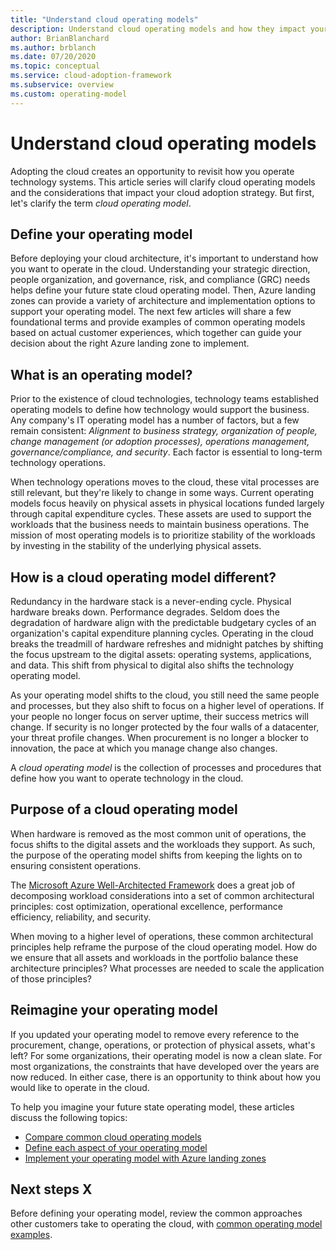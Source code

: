 ```yaml
---
title: "Understand cloud operating models"
description: Understand cloud operating models and how they impact your cloud adoption strategy.
author: BrianBlanchard
ms.author: brblanch
ms.date: 07/20/2020
ms.topic: conceptual
ms.service: cloud-adoption-framework
ms.subservice: overview
ms.custom: operating-model
---
```


<!-- cspell:ignore GRC reimagine -->

# Understand cloud operating models

Adopting the cloud creates an opportunity to revisit how you operate technology systems. This article series will clarify cloud operating models and the considerations that impact your cloud adoption strategy. But first, let's clarify the term _cloud operating model_.

## Define your operating model

Before deploying your cloud architecture, it's important to understand how you want to operate in the cloud. Understanding your strategic direction, people organization, and governance, risk, and compliance (GRC) needs helps define your future state cloud operating model. Then, Azure landing zones can provide a variety of architecture and implementation options to support your operating model. The next few articles will share a few foundational terms and provide examples of common operating models based on actual customer experiences, which together can guide your decision about the right Azure landing zone to implement.

## What is an operating model?

Prior to the existence of cloud technologies, technology teams established operating models to define how technology would support the business. Any company's IT operating model has a number of factors, but a few remain consistent: *Alignment to business strategy, organization of people, change management (or adoption processes), operations management, governance/compliance, and security*. Each factor is essential to long-term technology operations.

When technology operations moves to the cloud, these vital processes are still relevant, but they're likely to change in some ways. Current operating models focus heavily on physical assets in physical locations funded largely through capital expenditure cycles. These assets are used to support the workloads that the business needs to maintain business operations. The mission of most operating models is to prioritize stability of the workloads by investing in the stability of the underlying physical assets.

## How is a cloud operating model different?

Redundancy in the hardware stack is a never-ending cycle. Physical hardware breaks down. Performance degrades. Seldom does the degradation of hardware align with the predictable budgetary cycles of an organization's capital expenditure planning cycles. Operating in the cloud breaks the treadmill of hardware refreshes and midnight patches by shifting the focus upstream to the digital assets: operating systems, applications, and data. This shift from physical to digital also shifts the technology operating model.

As your operating model shifts to the cloud, you still need the same people and processes, but they also shift to focus on a higher level of operations. If your people no longer focus on server uptime, their success metrics will change. If security is no longer protected by the four walls of a datacenter, your threat profile changes. When procurement is no longer a blocker to innovation, the pace at which you manage change also changes.

A *cloud operating model* is the collection of processes and procedures that define how you want to operate technology in the cloud.

## Purpose of a cloud operating model

When hardware is removed as the most common unit of operations, the focus shifts to the digital assets and the workloads they support. As such, the purpose of the operating model shifts from keeping the lights on to ensuring consistent operations.

The [Microsoft Azure Well-Architected Framework](https://docs.microsoft.com/azure/architecture/framework/) does a great job of decomposing workload considerations into a set of common architectural principles: cost optimization, operational excellence, performance efficiency, reliability, and security.

When moving to a higher level of operations, these common architectural principles help reframe the purpose of the cloud operating model. How do we ensure that all assets and workloads in the portfolio balance these architecture principles? What processes are needed to scale the application of those principles?

## Reimagine your operating model

If you updated your operating model to remove every reference to the procurement, change, operations, or protection of physical assets, what's left? For some organizations, their operating model is now a clean slate. For most organizations, the constraints that have developed over the years are now reduced. In either case, there is an opportunity to think about how you would like to operate in the cloud.

To help you imagine your future state operating model, these articles discuss the following topics:

- [Compare common cloud operating models](./compare.md)
- [Define each aspect of your operating model](./methodologies.md)
- [Implement your operating model with Azure landing zones](../ready/landing-zone/implementation-options.md)

## Next steps X

Before defining your operating model, review the common approaches other customers take to operating the cloud, with [common operating model examples](./compare.md).
